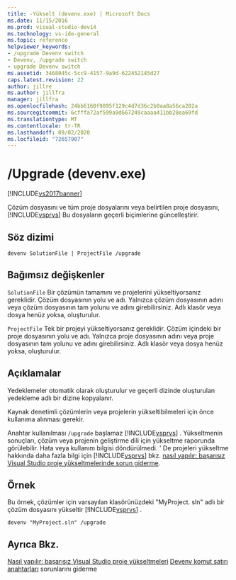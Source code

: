 ```yaml
---
title: -Yükselt (devenv.exe) | Microsoft Docs
ms.date: 11/15/2016
ms.prod: visual-studio-dev14
ms.technology: vs-ide-general
ms.topic: reference
helpviewer_keywords:
- /upgrade Devenv switch
- Devenv, /upgrade switch
- upgrade Devenv switch
ms.assetid: 3468045c-5cc9-4157-9a9d-622452145d27
caps.latest.revision: 22
author: jillre
ms.author: jillfra
manager: jillfra
ms.openlocfilehash: 24bb6160f9895f129c4d7d36c2b0aa8a56ca282a
ms.sourcegitcommit: 6cfffa72af599a9d667249caaaa411bb28ea69fd
ms.translationtype: MT
ms.contentlocale: tr-TR
ms.lasthandoff: 09/02/2020
ms.locfileid: "72657907"
---
```

# <a name="upgrade-devenvexe"></a>/Upgrade (devenv.exe)
[!INCLUDE[vs2017banner](../../includes/vs2017banner.md)]

Çözüm dosyasını ve tüm proje dosyalarını veya belirtilen proje dosyasını, [!INCLUDE[vsprvs](../../includes/vsprvs-md.md)] Bu dosyaların geçerli biçimlerine güncelleştirir.

## <a name="syntax"></a>Söz dizimi

```
devenv SolutionFile | ProjectFile /upgrade
```

## <a name="arguments"></a>Bağımsız değişkenler
 `SolutionFile` Bir çözümün tamamını ve projelerini yükseltiyorsanız gereklidir. Çözüm dosyasının yolu ve adı. Yalnızca çözüm dosyasının adını veya çözüm dosyasının tam yolunu ve adını girebilirsiniz. Adlı klasör veya dosya henüz yoksa, oluşturulur.

 `ProjectFile` Tek bir projeyi yükseltiyorsanız gereklidir. Çözüm içindeki bir proje dosyasının yolu ve adı. Yalnızca proje dosyasının adını veya proje dosyasının tam yolunu ve adını girebilirsiniz. Adlı klasör veya dosya henüz yoksa, oluşturulur.

## <a name="remarks"></a>Açıklamalar
 Yedeklemeler otomatik olarak oluşturulur ve geçerli dizinde oluşturulan yedekleme adlı bir dizine kopyalanır.

 Kaynak denetimli çözümlerin veya projelerin yükseltibilmeleri için önce kullanıma alınması gerekir.

 Anahtar kullanılması `/upgrade` başlamaz [!INCLUDE[vsprvs](../../includes/vsprvs-md.md)] . Yükseltmenin sonuçları, çözüm veya projenin geliştirme dili için yükseltme raporunda görülebilir. Hata veya kullanım bilgisi döndürülmedi. ' De projeleri yükseltme hakkında daha fazla bilgi için [!INCLUDE[vsprvs](../../includes/vsprvs-md.md)] bkz. [nasıl yapılır: başarısız Visual Studio proje yükseltmelerinde sorun giderme](../../porting/how-to-troubleshoot-unsuccessful-visual-studio-project-upgrades.md).

## <a name="example"></a>Örnek
 Bu örnek, çözümler için varsayılan klasörünüzdeki "MyProject. sln" adlı bir çözüm dosyasını yükseltir [!INCLUDE[vsprvs](../../includes/vsprvs-md.md)] .

```
devenv "MyProject.sln" /upgrade
```

## <a name="see-also"></a>Ayrıca Bkz.
 [Nasıl yapılır: başarısız Visual Studio proje yükseltmeleri](../../porting/how-to-troubleshoot-unsuccessful-visual-studio-project-upgrades.md) [Devenv komut satırı anahtarları](../../ide/reference/devenv-command-line-switches.md) sorunlarını giderme
